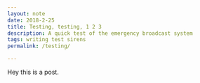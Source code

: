 ```yaml
---
layout: note
date: 2018-2-25
title: Testing, testing, 1 2 3
description: A quick test of the emergency broadcast system
tags: writing test sirens
permalink: /testing/

---
```


Hey this is a post.